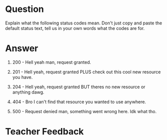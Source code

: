 # Question

Explain what the following status codes mean. Don't just copy and paste the default status text, tell us in your own words what the codes are for.

# Answer

1. 200 - Hell yeah man, request granted.

2. 201 - Hell yeah, request granted PLUS check out this cool new resource you have.

3. 204 - Hell yeah, request granted BUT theres no new resource or anything dawg.

4. 404 - Bro I can't find that resource you wanted to use anywhere.

5. 500 - Request denied man, something went wrong here. Idk what tho.

# Teacher Feedback
